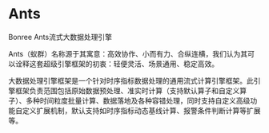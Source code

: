 # Ants
Bonree Ants流式大数据处理引擎

Ants（蚁群）名称源于其寓意：高效协作、小而有力、合纵连横，我们认为其可以诠释这套超级引擎框架的初衷：轻便灵活、场景通用、稳定高效。

大数据处理引擎框架是一个针对时序指标数据处理的通用流式计算引擎框架。此引擎框架负责范围包括原始数据预处理、准实时计算（支持默认算子和自定义算子）、多种时间粒度批量计算、数据落地及各种容错处理，同时支持自定义高级功能自定义扩展机制，默认支持如时序指标动态基线计算、报警条件判断计算等扩展等。

